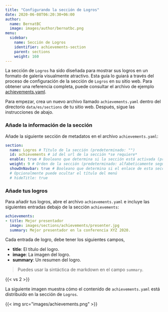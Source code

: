 ```yaml
---
title: "Configurando la sección de Logros"
date: 2020-06-08T06:20:30+06:00
author:
  name: BernatBC
  image: images/author/bernatbc.png
menu:
  sidebar:
    name: Sección de Logros
    identifier: achievements-section
    parent: sections
    weight: 160
---
```


La sección de `Logros` ha sido diseñada para mostrar sus logros en un formato de galería visualmente atractivo. Esta guía lo guiará a través del proceso de configuración de la sección de `Logros` en su sitio web. Para obtener una referencia completa, puede consultar el archivo de ejemplo [achievements.yaml](https://github.com/hugo-toha/hugo-toha.github.io/blob/main/data/en/sections/achievements.yaml).

Para empezar, crea un nuevo archivo llamado `achievements.yaml` dentro del directorio `data/es/sections` de tu sitio web. Después, sigue las instrucciones de abajo.

### Añade la información de la sección

Añade la siguiente sección de metadatos en el archivo `achievements.yaml`:

```yaml
section:
  name: Logros # Título de la sección (predeterminado: "")
  id: achievements # id del url de la sección *se requiere*
  enable: true # Booleano que determina si la sección está activada (predeterminado: false)
  weight: 9 # Orden de la sección (predeterminado: alfabeticamente seguida del peso)
  showOnNavbar: true # Booleano que determina si el enlace de esta sección debe aparecer en la barra de navegación
  # Opcionalmente puede ocultar el título del menú
  # hideTitle: true
```

### Añade tus logros

Para añadir tus logros, abre el archivo `achievements.yaml` e incluye las siguientes entradas debajo de la sección `achievements`:

```yaml
achievements:
- title: Mejor presentador
  image: images/sections/achievements/presenter.jpg
  summary: Mejor presentador en la conferencia XYZ 2020.
```

Cada entrada de logro, debe tener los siguientes campos,

- **title**: El título del logro.
- **image**: La imagen del logro.
- **summary**: Un resumen del logro.

>Puedes usar la sintáctica de markdown en el campo `summary`.

{{< vs 2 >}}

La siguiente imagen muestra cómo el contenido de `achievements.yaml` está distribuido en la sección de `Logros`.

{{< img src="images/achievements.png" >}}
